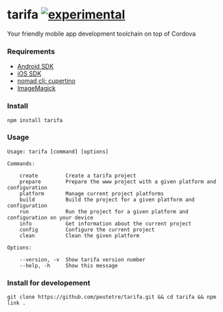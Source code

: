 tarifa [![experimental](http://hughsk.github.io/stability-badges/dist/experimental.svg)](http://github.com/hughsk/stability-badges)
======

Your friendly mobile app development toolchain on top of Cordova


### Requirements

* [Android SDK](http://developer.android.com/)
* [iOS SDK](http://developer.apple.com/)
* [nomad cli: cupertino](https://github.com/nomad/cupertino)
* [ImageMagick](http://www.imagemagick.org/)

### Install

```
npm install tarifa
```

### Usage

```
Usage: tarifa [command] [options]

Commands:

    create         Create a tarifa project
    prepare        Prepare the www project with a given platform and configuration
    platform       Manage current project platforms
    build          Build the project for a given platform and configuration
    run            Run the project for a given platform and configuration on your device
    info           Get information about the current project
    config         Configure the current project
    clean          Clean the given platform

Options:

    --version, -v  Show tarifa version number
    --help, -h     Show this message
```

### Install for developement

```
git clone https://github.com/peutetre/tarifa.git && cd tarifa && npm link .
```
